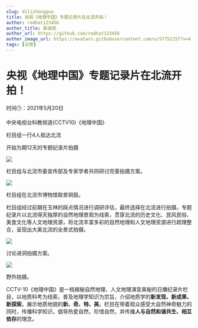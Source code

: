 ```yaml
---
slug: dilizhongguo
title: 央视《地理中国》专题记录片在北流开拍！
author: redhat123456
author_title: 新闻部
author_url: https://github.com/redhat123456
author_image_url: https://avatars.githubusercontent.com/u/57751257?v=4
tags: [日常]
---
```


# 央视《地理中国》专题记录片在北流开拍！



时间🕒：2021年5月20日

中央电视台科教频道(CCTV10)《地理中国》

栏目组一行4人抵达北流

开始为期12天的专题纪录片拍摄

![](https://nimg.ws.126.net/?url=http%3A%2F%2Fdingyue.ws.126.net%2F2021%2F0522%2F5de650e8j00qtiiwz001jd200jg00elg00it00e3.jpg&thumbnail=750x2147483647&quality=75&type=webp)

栏目组与北流市委宣传部及专家学者共同研讨完善拍摄方案。

![](https://nimg.ws.126.net/?url=http%3A%2F%2Fdingyue.ws.126.net%2F2021%2F0522%2Fa1ba9f70j00qtiix00018d200jg00ayg00it00al.jpg&thumbnail=750x2147483647&quality=75&type=webp)

栏目组在北流市博物馆取景铜鼓。

栏目组经过前期在玉林的踩点情况进行调研评估，最终选择在北流进行拍摄。专题纪录片以北流得天独厚的自然地理景观为线索，贯穿北流的历史文化、民风民俗、美食文化等人文地理资源，将北流丰富多彩的自然地理和人文地理资源进行疏理整合，呈现出大美北流的全景式拍摄。

![](https://nimg.ws.126.net/?url=http%3A%2F%2Fdingyue.ws.126.net%2F2021%2F0522%2Fef57aa9fj00qtiix0001zd200jg00elg00it00e3.jpg&thumbnail=750x2147483647&quality=75&type=webp)

讨论进洞拍摄方案。

![](https://nimg.ws.126.net/?url=http%3A%2F%2Fdingyue.ws.126.net%2F2021%2F0522%2Fa3e571ccj00qtiix1003ed200jg00elg00it00e3.jpg&thumbnail=750x2147483647&quality=75&type=webp)

野外拍摄。

CCTV-10《地理中国》是一档揭秘自然地理、人文地理演变奥秘的日播纪录片栏目，以地质科考为线索，普及地理学知识为宗旨，介绍地质学的**新发现、新成果、新探索**，展示地质地貌的**新、奇、特、美**。栏目在带着观众感受大自然神奇魅力的同时，传播科学知识，倡导热爱自然，珍惜自然，并传播**人与自然和谐共生、相互依存**的理念。